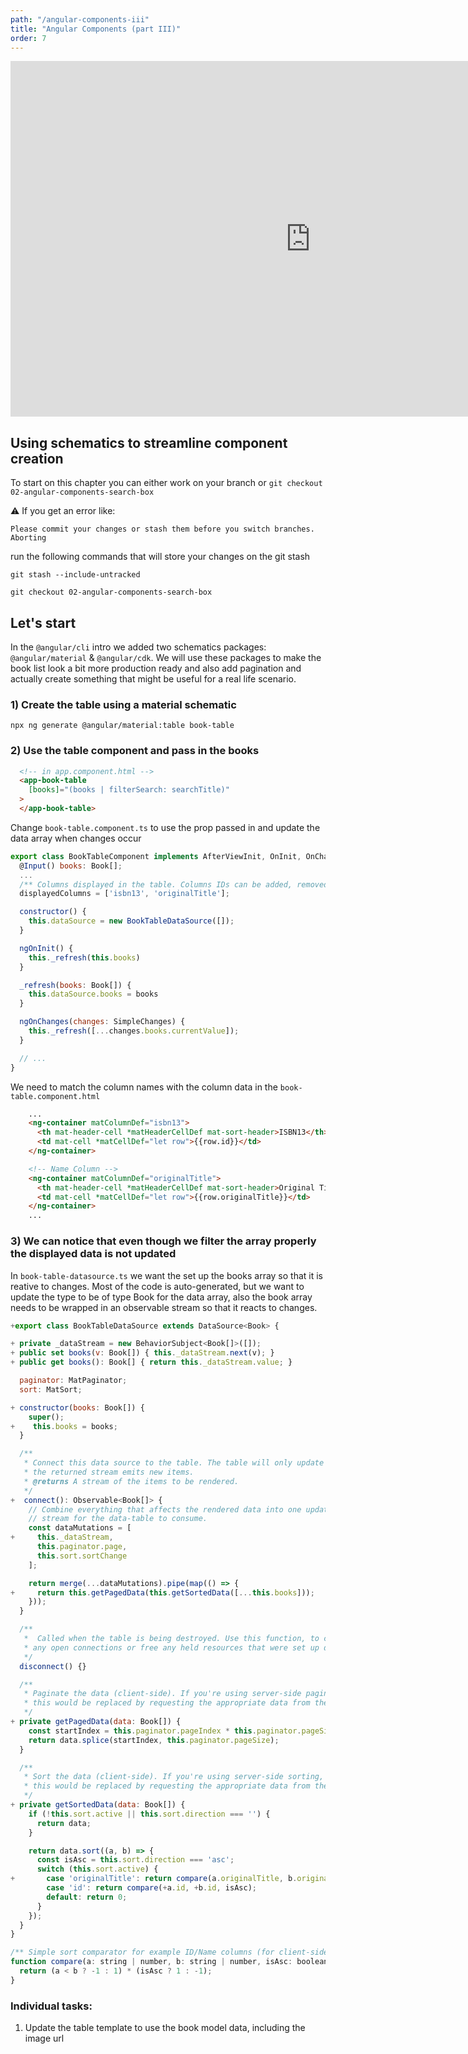 ```yaml
---
path: "/angular-components-iii"
title: "Angular Components (part III)"
order: 7
---
```


<iframe src="https://docs.google.com/presentation/d/1WGI33qAzGW59inh4D8_MXT9Kj6ffsRKHT7ZyH5fiFdk/embed?start=false&loop=false&delayms=30000" frameborder="0" width="960" height="569" allowfullscreen="true" mozallowfullscreen="true" webkitallowfullscreen="true"></iframe>

## Using schematics to streamline component creation

To start on this chapter you can either work on your branch or
`git checkout 02-angular-components-search-box`

⚠️  If you get an error like:

```shell
Please commit your changes or stash them before you switch branches.
Aborting
```

run the following commands that will store your changes on the git stash

`git stash --include-untracked`

`git checkout 02-angular-components-search-box`


## Let's start

In the `@angular/cli` intro we added two schematics packages: `@angular/material` & `@angular/cdk`.
We will use these packages to make the book list look a bit more production ready and also add pagination
and actually create something that might be useful for a real life scenario.

### 1) Create the table using a material schematic

`npx ng generate @angular/material:table book-table`

### 2) Use the table component and pass in the books

```html
  <!-- in app.component.html -->
  <app-book-table
    [books]="(books | filterSearch: searchTitle)"
  >
  </app-book-table>
```

Change `book-table.component.ts` to use the prop passed in and update the data array when changes occur

```javascript
export class BookTableComponent implements AfterViewInit, OnInit, OnChanges {
  @Input() books: Book[];
  ...
  /** Columns displayed in the table. Columns IDs can be added, removed, or reordered. */
  displayedColumns = ['isbn13', 'originalTitle'];

  constructor() {
    this.dataSource = new BookTableDataSource([]);
  }

  ngOnInit() {
    this._refresh(this.books)
  }

  _refresh(books: Book[]) {
    this.dataSource.books = books
  }

  ngOnChanges(changes: SimpleChanges) {
    this._refresh([...changes.books.currentValue]);
  }

  // ...
}
```

We need to match the column names with the column data in the `book-table.component.html`

```html
    ...
    <ng-container matColumnDef="isbn13">
      <th mat-header-cell *matHeaderCellDef mat-sort-header>ISBN13</th>
      <td mat-cell *matCellDef="let row">{{row.id}}</td>
    </ng-container>

    <!-- Name Column -->
    <ng-container matColumnDef="originalTitle">
      <th mat-header-cell *matHeaderCellDef mat-sort-header>Original Title</th>
      <td mat-cell *matCellDef="let row">{{row.originalTitle}}</td>
    </ng-container>
    ...
```

### 3) We can notice that even though we filter the array properly the displayed data is not updated

In `book-table-datasource.ts` we want the set up the books array so that it is reative to changes.
Most of the code is auto-generated, but we want to update the type to be of type Book for the data array,
also the book array needs to be wrapped in an observable stream so that it reacts to changes.

```javascript
+export class BookTableDataSource extends DataSource<Book> {

+ private _dataStream = new BehaviorSubject<Book[]>([]);
+ public set books(v: Book[]) { this._dataStream.next(v); }
+ public get books(): Book[] { return this._dataStream.value; }

  paginator: MatPaginator;
  sort: MatSort;

+ constructor(books: Book[]) {
    super();
+    this.books = books;
  }

  /**
   * Connect this data source to the table. The table will only update when
   * the returned stream emits new items.
   * @returns A stream of the items to be rendered.
   */
+  connect(): Observable<Book[]> {
    // Combine everything that affects the rendered data into one update
    // stream for the data-table to consume.
    const dataMutations = [
+     this._dataStream,
      this.paginator.page,
      this.sort.sortChange
    ];

    return merge(...dataMutations).pipe(map(() => {
+     return this.getPagedData(this.getSortedData([...this.books]));
    }));
  }

  /**
   *  Called when the table is being destroyed. Use this function, to clean up
   * any open connections or free any held resources that were set up during connect.
   */
  disconnect() {}

  /**
   * Paginate the data (client-side). If you're using server-side pagination,
   * this would be replaced by requesting the appropriate data from the server.
   */
+ private getPagedData(data: Book[]) {
    const startIndex = this.paginator.pageIndex * this.paginator.pageSize;
    return data.splice(startIndex, this.paginator.pageSize);
  }

  /**
   * Sort the data (client-side). If you're using server-side sorting,
   * this would be replaced by requesting the appropriate data from the server.
   */
+ private getSortedData(data: Book[]) {
    if (!this.sort.active || this.sort.direction === '') {
      return data;
    }

    return data.sort((a, b) => {
      const isAsc = this.sort.direction === 'asc';
      switch (this.sort.active) {
+       case 'originalTitle': return compare(a.originalTitle, b.originalTitle, isAsc);
        case 'id': return compare(+a.id, +b.id, isAsc);
        default: return 0;
      }
    });
  }
}

/** Simple sort comparator for example ID/Name columns (for client-side sorting). */
function compare(a: string | number, b: string | number, isAsc: boolean) {
  return (a < b ? -1 : 1) * (isAsc ? 1 : -1);
}
```

### Individual tasks:

1) Update the table template to use the book model data, including the image url
